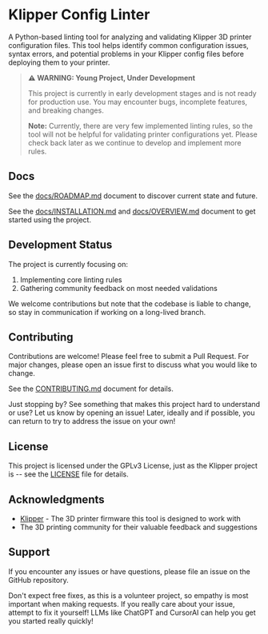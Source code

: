 # Klipper Config Linter

A Python-based linting tool for analyzing and validating Klipper 3D printer configuration files. This tool helps identify common configuration issues, syntax errors, and potential problems in your Klipper config files before deploying them to your printer.

> **⚠️ WARNING: Young Project, Under Development**
>
> This project is currently in early development stages and is not ready for production use. You may encounter bugs, incomplete features, and breaking changes.
>
> **Note:** Currently, there are very few implemented linting rules, so the tool will not be helpful for validating printer configurations yet. Please check back later as we continue to develop and implement more rules.

## Docs

See the [docs/ROADMAP.md](docs/ROADMAP.md) document to discover current state and future.

See the [docs/INSTALLATION.md](docs/INSTALLATION.md) and [docs/OVERVIEW.md](docs/OVERVIEW.md) document to get started using the project.

## Development Status

The project is currently focusing on:
1. Implementing core linting rules
2. Gathering community feedback on most needed validations

We welcome contributions but note that the codebase is liable to change, so stay in communication if working on a long-lived branch.

## Contributing

Contributions are welcome! Please feel free to submit a Pull Request. For major changes, please open an issue first to discuss what you would like to change.

See the [CONTRIBUTING.md](CONTRIBUTING.md) document for details.

Just stopping by? See something that makes this project hard to understand or use? Let us know by opening an issue! Later, ideally and if possible, you can return to try to address the issue on your own!

## License

This project is licensed under the GPLv3 License, just as the Klipper project is -- see the [LICENSE](LICENSE) file for details.

## Acknowledgments

- [Klipper](https://github.com/Klipper3d/klipper) - The 3D printer firmware this tool is designed to work with
- The 3D printing community for their valuable feedback and suggestions

## Support

If you encounter any issues or have questions, please file an issue on the GitHub repository.

Don't expect free fixes, as this is a volunteer project, so empathy is most important when making requests. If you really care about your issue, attempt to fix it yourself! LLMs like ChatGPT and CursorAI can help you get you started really quickly!